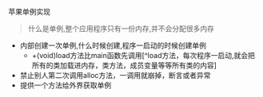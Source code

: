 苹果单例实现
> 什么是单例,整个应用程序只有一份内存,并不会分配很多内存


- 内部创建一次单例,什么时候创建,程序一启动的时候创建单例
  -  +(void)load方法比main函数先调用[^load方法，每次程序一启动,就会把所有的类加载进内存，类方法，成员变量等等所有类的内容]
- 禁止别人第二次调用alloc方法，一调用就崩掉，断言或者异常
- 提供一个方法给外界获取单例





